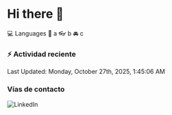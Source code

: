# Hi there 👋

:computer: Languages
:pencil: a
:eyeglasses: b
:oncoming_automobile: c

### :zap: Actividad reciente
<!--RECENT_ACTIVITY:start-->
<!--RECENT_ACTIVITY:end-->
<!--RECENT_ACTIVITY:last_update-->
Last Updated: Monday, October 27th, 2025, 1:45:06 AM
<!--RECENT_ACTIVITY:last_update_end-->

### Vías de contacto

![LinkedIn](https://www.linkedin.com/in/irving-hernández-226846205/)
